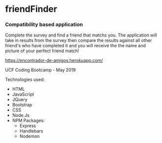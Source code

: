 # friendFinder  
### Compatibility based application

Complete the survey and find a friend that matchs you.
The application will take in results from the survey then compare the results against all other friend's who have completed it and you will receive the the name and picture of your perfect friend match!

https://encontrador-de-amigos.herokuapp.com/



UCF Coding Bootcamp  -  May 2019

Technologies used:
- HTML
- JavaScript
- JQuery
- Bootstrap
- CSS
- Node.Js
- NPM Packages:
  - Express
  - Handlebars
  - Nodemon

